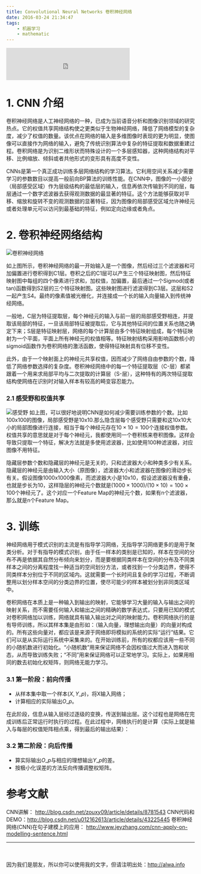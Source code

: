 ```yaml
---
title: Convolutional Neural Networks 卷积神经网络
date: 2016-03-24 21:34:47
tags:
    - 机器学习
    - mathematic
---
```


<iframe frameborder="no" border="0" marginwidth="0" marginheight="0" width=330 height=86 src="http://music.163.com/outchain/player?type=2&id=16334771&auto=0&height=66"></iframe>

# 1. CNN 介绍
卷积神经网络是人工神经网络的一种，已成为当前语音分析和图像识别领域的研究热点。它的权值共享网络结构使之更类似于生物神经网络，降低了网络模型的复杂度，减少了权值的数量。该优点在网络的输入是多维图像时表现的更为明显，使图像可以直接作为网络的输入，避免了传统识别算法中复杂的特征提取和数据重建过程。卷积网络是为识别二维形状而特殊设计的一个多层感知器，这种网络结构对平移、比例缩放、倾斜或者共他形式的变形具有高度不变性。

CNNs是第一个真正成功训练多层网络结构的学习算法。它利用空间关系减少需要学习的参数数目以提高一般前向BP算法的训练性能。在CNN中，图像的一小部分（局部感受区域）作为层级结构的最低层的输入，信息再依次传输到不同的层，每层通过一个数字滤波器去获得观测数据的最显著的特征。这个方法能够获取对平移、缩放和旋转不变的观测数据的显著特征，因为图像的局部感受区域允许神经元或者处理单元可以访问到最基础的特征，例如定向边缘或者角点。

<!-- more -->

# 2. 卷积神经网络结构
![卷积神经网络](http://7xrh75.com1.z0.glb.clouddn.com/%E7%A5%9E%E7%BB%8F%E7%BD%91%E7%BB%9C_1365562094_2229.jpg)

如上图所示，卷积神经网络的最一开始输入是一个图像，然后经过三个滤波器和可加偏置进行卷积得到C1层。卷积之后的C1层可以产生三个特征映射图，然后特征映射图中每组的四个像素进行求和，加权值，加偏置，最后通过一个Sigmod(或者tan)函数得到S2层的三个特征映射图。这些映射图进行滤波得到C3层。这层和S2一起产生S4。最终的像素值被光栅化，并连接成一个长的输入向量输入到传统神经网络。

一般地，C层为特征提取层，每个神经元的输入与前一层的局部感受野相连，并提取该局部的特征，一旦该局部特征被提取后，它与其他特征间的位置关系也随之确定下来；S层是特征映射层，网络的每个计算层由多个特征映射组成，每个特征映射为一个平面，平面上所有神经元的权值相等。特征映射结构采用影响函数核小的sigmoid函数作为卷积网络的激活函数，使得特征映射具有位移不变性。

此外，由于一个映射面上的神经元共享权值，因而减少了网络自由参数的个数，降低了网络参数选择的复杂度。卷积神经网络中的每一个特征提取层（C-层）都紧跟着一个用来求局部平均与二次提取的计算层（S-层），这种特有的两次特征提取结构使网络在识别时对输入样本有较高的畸变容忍能力。

### 2.1 感受野和权值共享
![感受野](http://7xrh75.com1.z0.glb.clouddn.com/%E7%A5%9E%E7%BB%8F%E7%BD%91%E7%BB%9C_1365562155_9356.jpg)
如上图，可以很好地说明CNN是如何减少需要训练参数的个数。比如100x100的图像，局部感受野是10x10.那么隐含层每个感受野只需要和这10x10大小的局部图像进行连接，相当于每个神经元存在$10 \times 10=100$个连接权值参数。权值共享的意思就是对于每个神经元，我都使用同一个卷积核来卷积图像。这样会导致只提取一个特征，解决方法就是多使用滤波器，比如使用100种滤波器，对应图像不用特征。

隐藏层参数个数和隐藏层的神经元是无关的，只和滤波器大小和种类多少有关系。隐藏层的神经元是由输入大小（原图像），滤波器大小和滤波器在图像的滑动步长有关。假设图像1000x1000像素，而滤波器大小是10x10，假设滤波器没有重叠，也就是步长为10，这样隐层的神经元个数就是$(1000 \times 1000) / (10 \times 10)=100 \times 100$个神经元了。这个对应一个Feature Map的神经元个数，如果有n个滤波器，那么就是n个Feature Map。

# 3. 训练
神经网络用于模式识别的主流是有指导学习网络，无指导学习网络更多的是用于聚类分析。对于有指导的模式识别，由于任一样本的类别是已知的，样本在空间的分布不再是依据其自然分布倾向来划分，而是要根据同类样本在空间的分布及不同类样本之间的分离程度找一种适当的空间划分方法，或者找到一个分类边界，使得不同类样本分别位于不同的区域内。这就需要一个长时间且复杂的学习过程，不断调整用以划分样本空间的分类边界的位置，使尽可能少的样本被划分到非同类区域中。

卷积网络在本质上是一种输入到输出的映射，它能够学习大量的输入与输出之间的映射关系，而不需要任何输入和输出之间的精确的数学表达式，只要用已知的模式对卷积网络加以训练，网络就具有输入输出对之间的映射能力。卷积网络执行的是有导师训练，所以其样本集是由形如：（输入向量，理想输出向量）的向量对构成的。所有这些向量对，都应该是来源于网络即将模拟的系统的实际“运行”结果。它们可以是从实际运行系统中采集来的。在开始训练前，所有的权都应该用一些不同的小随机数进行初始化。“小随机数”用来保证网络不会因权值过大而进入饱和状态，从而导致训练失败；“不同”用来保证网络可以正常地学习。实际上，如果用相同的数去初始化权矩阵，则网络无能力学习。

### 3.1 第一阶段：前向传播

+ 从样本集中取一个样本$(X,Y\_p)$，将X输入网络；
+ 计算相应的实际输出$O\_p$。

在此阶段，信息从输入层经过逐级的变换，传送到输出层。这个过程也是网络在完成训练后正常运行时执行的过程。在此过程中，网络执行的是计算（实际上就是输入与每层的权值矩阵相点乘，得到最后的输出结果）：

### 3.2 第二阶段：向后传播
+ 算实际输出$O\_p$与相应的理想输出$Y\_p$的差。
+ 按极小化误差的方法反向传播调整权矩阵。


# 参考文献
CNN讲解： http://blog.csdn.net/zouxy09/article/details/8781543
CNN代码和DEMO：http://blog.csdn.net/u012162613/article/details/43225445
卷积神经网络(CNN)在句子建模上的应用： http://www.jeyzhang.com/cnn-apply-on-modelling-sentence.html

----
　

因为我们是朋友，所以你可以使用我的文字，但请注明出处：http://alwa.info

